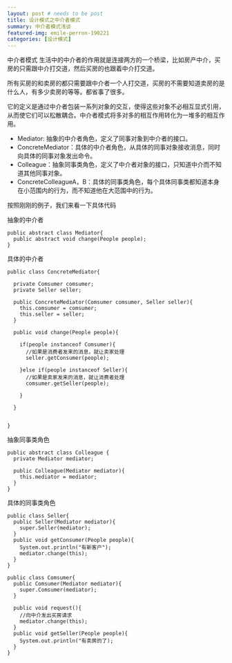 ```yaml
---
layout: post # needs to be post
title: 设计模式之中介者模式
summary: 中介者模式浅谈
featured-img: emile-perron-190221
categories: [设计模式]
---
```

中介者模式
生活中的中介者的作用就是连接两方的一个桥梁，比如房产中介，买房的只需跟中介打交道，然后买房的也跟着中介打交道。

所有买房的和卖房的都只需要跟中介者一个人打交道，买房的不需要知道卖房的是什么人，有多少卖房的等等。都省事了很多。

它的定义是通过中介者包装一系列对象的交互，使得这些对象不必相互显式引用，从而使它们可以松散耦合。中介者模式将多对多的相互作用转化为一堆多的相互作用。

- Mediator: 抽象的中介者角色，定义了同事对象到中介者的接口。
- ConcreteMediator：具体的中介者角色，从具体的同事对象接收消息，同时向具体的同事对象发出命令。
- Colleague：抽象同事类角色，定义了中介者对象的接口，只知道中介而不知道其他同事对象。
- ConcreteColleagueA，B：具体的同事类角色，每个具体同事类都知道本身在小范围内的行为，而不知道他在大范围中的行为。

按照刚刚的例子，我们来看一下具体代码

抽象的中介者
```
public abstract class Mediator{
  public abstract void change(People people);
}
```
具体的中介者
```
public class ConcreteMediator{

  private Comsumer comsumer;
  private Seller seller;

  public ConcreteMediator(Comsumer comsumer, Seller seller){
    this.comsumer = comsumer;
    this.seller = seller;
  }

  public void change(People people){

    if(people instanceof Comsumer){
      //如果是消费者发来的消息，就让卖家处理
      seller.getConsumer(people);

    }else if(people instanceof Seller){
      //如果是卖家发来的消息，就让消费者处理
      comsumer.getSeller(people);

    }

  }


}
```
抽象同事类角色
```
public abstract class Colleague {
  private Mediator mediator;

  public Colleague(Mediator mediator){
    this.mediator = mediator;
  }
}
```
具体的同事类角色
```
public class Seller{
  public Seller(Mediator mediator){
    super.Seller(mediator);
  }
  public void getConsumer(People people){
    System.out.println("有新客户");
    mediator.change(this);
  }
}

public class Comsumer{
  public Comsumer(Mediator mediator){
    super.Comsumer(mediator);
  }

  public void request(){
    //向中介发出买房请求
    mediator.change(this);
  }
  public void getSeller(People people){
    System.out.println("有卖房的了);
  }
}
```
